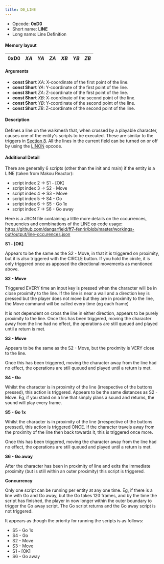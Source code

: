 ```yaml
---
title: D0_LINE
---
```


- Opcode: **0xD0**
- Short name: **LINE**
- Long name: Line Definition

#### Memory layout

| 0xD0 | *XA* | *YA* | *ZA* | *XB* | *YB* | *ZB* |
|------|------|------|------|------|------|------|

#### Arguments

- **const Short** *XA*: X-coordinate of the first point of the line.
- **const Short** *YA*: Y-coordinate of the first point of the line.
- **const Short** *ZA*: Z-coordinate of the first point of the line.
- **const Short** *XB*: X-coordinate of the second point of the line.
- **const Short** *YB*: Y-coordinate of the second point of the line.
- **const Short** *ZB*: Z-coordinate of the second point of the line.

#### Description

Defines a line on the walkmesh that, when crossed by a playable character, causes one of the entity's scripts to be executed. These are similar to the triggers in [Section 8](FF7/Field/3D_Related "wikilink"). All the lines in the current field can be turned on or off by using the [LINON](D1_LINON.md) opcode.

#### Additional Detail

There are generally 6 scripts (other than the init and main) if the entity is a LINE (taken from Makou Reactor):

- script index 2 -\> S1 - \[OK\]
- script index 3 -\> S2 - Move
- script index 4 -\> S3 - Move
- script index 5 -\> S4 - Go
- script index 6 -\> S5 - Go 1x
- script index 7 -\> S6 - Go away

Here is a JSON file containing a little more details on the occurrences, frequencies and combinations of the LINE op code usage: <https://github.com/dangarfield/ff7-fenrir/blob/master/workings-out/output/line-occurences.json>

**S1 - \[OK\]**

Appears to be the same as the S2 - Move, in that it is triggered on proximity, but it is also triggered with the CIRCLE button. If you hold the circle, it is only triggered once as apposed the directional movements as mentioned above.

**S2 - Move**

Triggered EVERY time an input key is pressed when the character will be in close proximity to the line. If the line is near a wall and a direction key is pressed but the player does not move but they are in proximity to the line, the Move command will be called every time (eg each frame)

It is not dependent on cross the line in either direction, appears to be purely proximity to the line. Once this has been triggered, moving the character away from the line had no effect, the operations are still queued and played until a return is met.

**S3 - Move**

Appears to be the same as the S2 - Move, but the proximity is VERY close to the line.

Once this has been triggered, moving the character away from the line had no effect, the operations are still queued and played until a return is met.

**S4 - Go**

Whilst the character is in proximity of the line (irrespective of the buttons pressed), this action is triggered. Appears to be the same distances as S2 - Move. Eg, if you stand on a line that simply plans a sound and returns, the sound will play every frame.

**S5 - Go 1x**

Whilst the character is in proximity of the line (irrespective of the buttons pressed), this action is triggered ONCE. If the character travels away from the proximity of the line then back towards it, this is triggered once more.

Once this has been triggered, moving the character away from the line had no effect, the operations are still queued and played until a return is met.

**S6 - Go away**

After the character has been in proximity of line and exits the immediate proximity (but is still within an outer proximity) this script is triggered.

**Concurrency**

Only one script can be running per entity at any one time. Eg, if there is a line with Go and Go away, but the Go takes 120 frames, and by the time the script has finished, the player in now longer within the outer boundary to trigger the Go away script. The Go script returns and the Go away script is not triggered.

It appears as though the priority for running the scripts is as follows:

- S5 - Go 1x
- S4 - Go
- S2 - Move
- S3 - Move
- S1 - \[OK\]
- S6 - Go away
